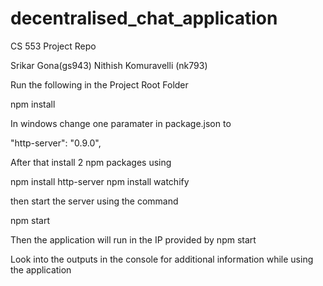 # decentralised_chat_application
CS 553 Project Repo

Srikar Gona(gs943)
Nithish Komuravelli (nk793)

Run the following in the Project Root Folder

npm install

In windows change one paramater in package.json to

"http-server": "0.9.0", 

After that install 2 npm packages using 

npm install http-server
npm install watchify

then start the server using the command

npm start

Then the application will run in the IP provided by npm start

Look into the outputs in the console for additional information while using the application
